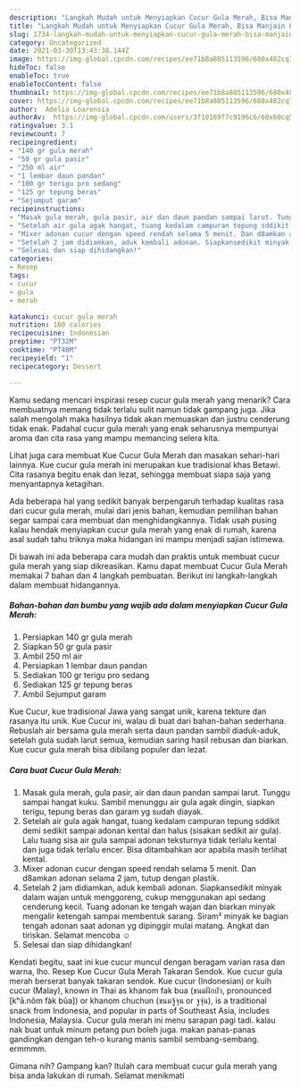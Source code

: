 ```yaml
---
description: "Langkah Mudah untuk Menyiapkan Cucur Gula Merah, Bisa Manjain Lidah"
title: "Langkah Mudah untuk Menyiapkan Cucur Gula Merah, Bisa Manjain Lidah"
slug: 1734-langkah-mudah-untuk-menyiapkan-cucur-gula-merah-bisa-manjain-lidah
category: Uncategorized
date: 2021-03-30T13:43:38.144Z
image: https://img-global.cpcdn.com/recipes/ee71b8a805113596/680x482cq70/cucur-gula-merah-foto-resep-utama.jpg
hideToc: false
enableToc: true
enableTocContent: false
thumbnail: https://img-global.cpcdn.com/recipes/ee71b8a805113596/680x482cq70/cucur-gula-merah-foto-resep-utama.jpg
cover: https://img-global.cpcdn.com/recipes/ee71b8a805113596/680x482cq70/cucur-gula-merah-foto-resep-utama.jpg
author:  Adelia Loarensia
authorAv:  https://img-global.cpcdn.com/users/3f10169f7c9196c6/60x60cq50/avatar.jpg
ratingvalue: 3.1
reviewcount: 7
recipeingredient:
- "140 gr gula merah"
- "50 gr gula pasir"
- "250 ml air"
- "1 lembar daun pandan"
- "100 gr terigu pro sedang"
- "125 gr tepung beras"
- "Sejumput garam"
recipeinstructions:
- "Masak gula merah, gula pasir, air dan daun pandan sampai larut. Tunggu sampai hangat kuku. Sambil menunggu air gula agak dingin, siapkan terigu, tepung beras dan garam yg sudah diayak."
- "Setelah air gula agak hangat, tuang kedalam campuran tepung sddikit demi sedikit sampai adonan kental dan halus (sisakan sedikit air gula). Lalu tuang sisa air gula sampai adonan teksturnya tidak terlalu kental dan juga tidak terlalu encer. Bisa ditambahkan aor apabila masih terlihat kental."
- "Mixer adonan cucur dengan speed rendah selama 5 menit. Dan d8amkan adonan selama 2 jam, tutup dengan plastik."
- "Setelah 2 jam didiamkan, aduk kembali adonan. Siapkansedikit minyak dalam wajan untuk menggoreng, cukup menggunakan api sedang cenderung kecil. Tuang adonan ke tengah wajan dan biarkan minyak mengalir ketengah sampai membentuk sarang. Siram² minyak ke bagian tengah adonan saat adonan yg dipinggir mulai matang. Angkat dan tiriskan. Selamat mencoba ☺️"
- "Selesai dan siap dihidangkan!"
categories:
- Resep
tags:
- cucur
- gula
- merah

katakunci: cucur gula merah 
nutrition: 160 calories
recipecuisine: Indonesian
preptime: "PT32M"
cooktime: "PT40M"
recipeyield: "1"
recipecategory: Dessert

---
```



Kamu sedang mencari inspirasi resep cucur gula merah yang menarik? Cara membuatnya memang tidak terlalu sulit namun tidak gampang juga. Jika salah mengolah maka hasilnya tidak akan memuaskan dan justru cenderung tidak enak. Padahal cucur gula merah yang enak seharusnya mempunyai aroma dan cita rasa yang mampu memancing selera kita.


Lihat juga cara membuat Kue Cucur Gula Merah dan masakan sehari-hari lainnya. Kue cucur gula merah ini merupakan kue tradisional khas Betawi. Cita rasanya begitu enak dan lezat, sehingga membuat siapa saja yang menyantapnya ketagihan.

Ada beberapa hal yang sedikit banyak berpengaruh terhadap kualitas rasa dari cucur gula merah, mulai dari jenis bahan, kemudian pemilihan bahan segar sampai cara membuat dan menghidangkannya. Tidak usah pusing kalau hendak menyiapkan cucur gula merah yang enak di rumah, karena asal sudah tahu triknya maka hidangan ini mampu menjadi sajian istimewa.


Di bawah ini ada beberapa cara mudah dan praktis untuk membuat cucur gula merah yang siap dikreasikan. Kamu dapat membuat Cucur Gula Merah memakai 7 bahan dan 4 langkah pembuatan. Berikut ini langkah-langkah dalam membuat hidangannya.

<!--inarticleads1-->

##### Bahan-bahan dan bumbu yang wajib ada dalam menyiapkan Cucur Gula Merah:

1. Persiapkan 140 gr gula merah
1. Siapkan 50 gr gula pasir
1. Ambil 250 ml air
1. Persiapkan 1 lembar daun pandan
1. Sediakan 100 gr terigu pro sedang
1. Sediakan 125 gr tepung beras
1. Ambil Sejumput garam


Kue Cucur, kue tradisional Jawa yang sangat unik, karena tekture dan rasanya itu unik. Kue Cucur ini, walau di buat dari bahan-bahan sederhana. Rebuslah air bersama gula merah serta daun pandan sambil diaduk-aduk, setelah gula sudah larut semua, kemudian saring hasil rebusan dan biarkan. Kue cucur gula merah bisa dibilang populer dan lezat. 

<!--inarticleads2-->

##### Cara buat Cucur Gula Merah:

1. Masak gula merah, gula pasir, air dan daun pandan sampai larut. Tunggu sampai hangat kuku. Sambil menunggu air gula agak dingin, siapkan terigu, tepung beras dan garam yg sudah diayak.
1. Setelah air gula agak hangat, tuang kedalam campuran tepung sddikit demi sedikit sampai adonan kental dan halus (sisakan sedikit air gula). Lalu tuang sisa air gula sampai adonan teksturnya tidak terlalu kental dan juga tidak terlalu encer. Bisa ditambahkan aor apabila masih terlihat kental.
1. Mixer adonan cucur dengan speed rendah selama 5 menit. Dan d8amkan adonan selama 2 jam, tutup dengan plastik.
1. Setelah 2 jam didiamkan, aduk kembali adonan. Siapkansedikit minyak dalam wajan untuk menggoreng, cukup menggunakan api sedang cenderung kecil. Tuang adonan ke tengah wajan dan biarkan minyak mengalir ketengah sampai membentuk sarang. Siram² minyak ke bagian tengah adonan saat adonan yg dipinggir mulai matang. Angkat dan tiriskan. Selamat mencoba ☺️
1. Selesai dan siap dihidangkan!

Kendati begitu, saat ini kue cucur muncul dengan beragam varian rasa dan warna, lho. Resep Kue Cucur Gula Merah Takaran Sendok. Kue cucur gula merah berserat banyak takaran sendok. Kue cucur (Indonesian) or kuih cucur (Malay), known in Thai as khanom fak bua (ขนมฝักบัว, pronounced [kʰā.nǒm fàk būa]) or khanom chuchun (ขนมจู้จุน or จูจุ่น), is a traditional snack from Indonesia, and popular in parts of Southeast Asia, includes Indonesia, Malaysia. Cucur gula merah ini menu sarapan pagi tadi. kalau nak buat untuk minum petang pun boleh juga. makan panas-panas gandingkan dengan teh-o kurang manis sambil sembang-sembang. ermmmm. 

Gimana nih? Gampang kan? Itulah cara membuat cucur gula merah yang bisa anda lakukan di rumah. Selamat menikmati
